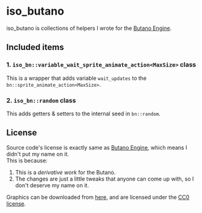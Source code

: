 # iso_butano

iso_butano is collections of helpers I wrote for the [Butano Engine](https://github.com/GValiente/butano).

## Included items

### 1. `iso_bn::variable_wait_sprite_animate_action<MaxSize>` class

This is a wrapper that adds variable `wait_updates` to the `bn::sprite_animate_action<MaxSize>`.

### 2. `iso_bn::random` class

This adds getters & setters to the internal seed in `bn::random`.

## License

Source code's license is exactly same as [Butano Engine](https://github.com/GValiente/butano), which means I didn't put my name on it.\
This is because:

1. This is a *derivative work* for the Butano.
2. The changes are just a little tweaks that anyone can come up with, so I don't deserve my name on it.

Graphics can be downloaded from [here](http://sparklinlabs.itch.io/superpowers), and are licensed under the [CC0 license](https://creativecommons.org/publicdomain/zero/1.0/).

